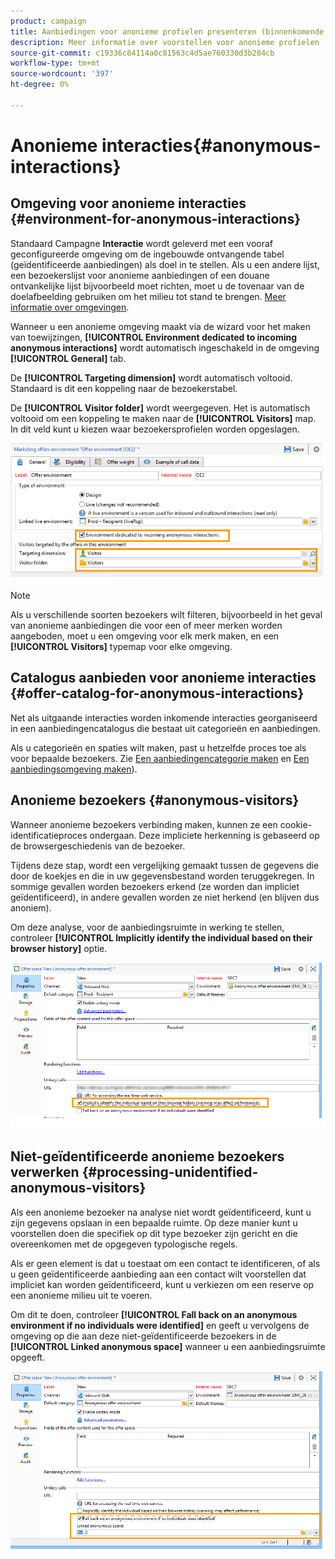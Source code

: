 ```yaml
---
product: campaign
title: Aanbiedingen voor anonieme profielen presenteren (binnenkomende interactie)
description: Meer informatie over voorstellen voor anonieme profielen
source-git-commit: c19336c84114a0c81563c4d5ae760330d3b284cb
workflow-type: tm+mt
source-wordcount: '397'
ht-degree: 0%

---
```


# Anonieme interacties{#anonymous-interactions}

## Omgeving voor anonieme interacties {#environment-for-anonymous-interactions}

Standaard Campagne **Interactie** wordt geleverd met een vooraf geconfigureerde omgeving om de ingebouwde ontvangende tabel (geïdentificeerde aanbiedingen) als doel in te stellen. Als u een andere lijst, een bezoekerslijst voor anonieme aanbiedingen of een douane ontvankelijke lijst bijvoorbeeld moet richten, moet u de tovenaar van de doelafbeelding gebruiken om het milieu tot stand te brengen. [Meer informatie over omgevingen](interaction-env.md).

Wanneer u een anonieme omgeving maakt via de wizard voor het maken van toewijzingen, **[!UICONTROL Environment dedicated to incoming anonymous interactions]** wordt automatisch ingeschakeld in de omgeving **[!UICONTROL General]** tab.

De **[!UICONTROL Targeting dimension]** wordt automatisch voltooid. Standaard is dit een koppeling naar de bezoekerstabel.

De **[!UICONTROL Visitor folder]** wordt weergegeven. Het is automatisch voltooid om een koppeling te maken naar de **[!UICONTROL Visitors]** map. In dit veld kunt u kiezen waar bezoekersprofielen worden opgeslagen.

![](assets/anonymous_environment_option.png)

>[!NOTE]
>
>Als u verschillende soorten bezoekers wilt filteren, bijvoorbeeld in het geval van anonieme aanbiedingen die voor een of meer merken worden aangeboden, moet u een omgeving voor elk merk maken, en een **[!UICONTROL Visitors]** typemap voor elke omgeving.

## Catalogus aanbieden voor anonieme interacties {#offer-catalog-for-anonymous-interactions}

Net als uitgaande interacties worden inkomende interacties georganiseerd in een aanbiedingencatalogus die bestaat uit categorieën en aanbiedingen.

Als u categorieën en spaties wilt maken, past u hetzelfde proces toe als voor bepaalde bezoekers. Zie [Een aanbiedingencategorie maken](interaction-offer-catalog.md#creating-offer-categories) en [Een aanbiedingsomgeving maken](interaction-env.md#creating-an-offer-environment)).

## Anonieme bezoekers {#anonymous-visitors}

Wanneer anonieme bezoekers verbinding maken, kunnen ze een cookie-identificatieproces ondergaan. Deze impliciete herkenning is gebaseerd op de browsergeschiedenis van de bezoeker.

Tijdens deze stap, wordt een vergelijking gemaakt tussen de gegevens die door de koekjes en die in uw gegevensbestand worden teruggekregen. In sommige gevallen worden bezoekers erkend (ze worden dan impliciet geïdentificeerd), in andere gevallen worden ze niet herkend (en blijven dus anoniem).

Om deze analyse, voor de aanbiedingsruimte in werking te stellen, controleer **[!UICONTROL Implicitly identify the individual based on their browser history]** optie.

![](assets/identification_anonymous_visitors.png)

## Niet-geïdentificeerde anonieme bezoekers verwerken {#processing-unidentified-anonymous-visitors}

Als een anonieme bezoeker na analyse niet wordt geïdentificeerd, kunt u zijn gegevens opslaan in een bepaalde ruimte. Op deze manier kunt u voorstellen doen die specifiek op dit type bezoeker zijn gericht en die overeenkomen met de opgegeven typologische regels.

Als er geen element is dat u toestaat om een contact te identificeren, of als u geen geïdentificeerde aanbieding aan een contact wilt voorstellen dat impliciet kan worden geïdentificeerd, kunt u verkiezen om een reserve op een anonieme milieu uit te voeren.

Om dit te doen, controleer **[!UICONTROL Fall back on an anonymous environment if no individuals were identified]** en geeft u vervolgens de omgeving op die aan deze niet-geïdentificeerde bezoekers in de **[!UICONTROL Linked anonymous space]** wanneer u een aanbiedingsruimte opgeeft.

![](assets/anonymous_to_anonymous_environment.png)
